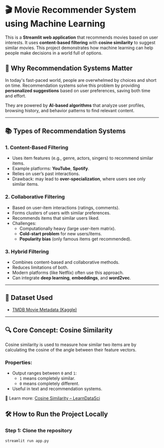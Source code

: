 # 🎬 Movie Recommender System using Machine Learning

This is a **Streamlit web application** that recommends movies based on user interests. It uses **content-based filtering** with **cosine similarity** to suggest similar movies. This project demonstrates how machine learning can help people make decisions in a world full of options.

## 🧠 Why Recommendation Systems Matter

In today's fast-paced world, people are overwhelmed by choices and short on time. Recommendation systems solve this problem by providing **personalized suggestions** based on user preferences, saving both time and effort.

They are powered by **AI-based algorithms** that analyze user profiles, browsing history, and behavior patterns to find relevant content.

---

## 📚 Types of Recommendation Systems

### 1. Content-Based Filtering

- Uses item features (e.g., genre, actors, singers) to recommend similar items.
- Example platforms: **YouTube**, **Spotify**.
- Relies on user’s past interactions.
- Drawback: may lead to **over-specialization**, where users see only similar items.

### 2. Collaborative Filtering

- Based on user-item interactions (ratings, comments).
- Forms clusters of users with similar preferences.
- Recommends items that similar users liked.
- Challenges:
  - Computationally heavy (large user-item matrix).
  - **Cold-start problem** for new users/items.
  - **Popularity bias** (only famous items get recommended).

### 3. Hybrid Filtering

- Combines content-based and collaborative methods.
- Reduces limitations of both.
- Modern platforms (like Netflix) often use this approach.
- Can integrate **deep learning**, **embeddings**, and **word2vec**.

---

## 📂 Dataset Used

- [TMDB Movie Metadata (Kaggle)](https://www.kaggle.com/tmdb/tmdb-movie-metadata?select=tmdb_5000_movies.csv)

---

## 🔍 Core Concept: Cosine Similarity

Cosine similarity is used to measure how similar two items are by calculating the cosine of the angle between their feature vectors.

### Properties:

- Output ranges between `0` and `1`:
  - `1` means completely similar.
  - `0` means completely different.
- Useful in text and recommendation systems.

📘 Learn more: [Cosine Similarity – LearnDataSci](https://www.learndatasci.com/glossary/cosine-similarity/)



## 🛠️ How to Run the Project Locally

### Step 1: Clone the repository

```bash
streamlit run app.py

